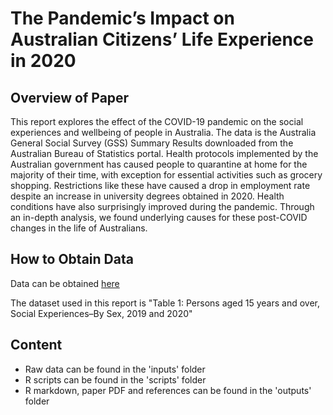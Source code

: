 # The Pandemic’s Impact on Australian Citizens’ Life Experience in 2020

## Overview of Paper
This report explores the effect of the COVID-19 pandemic on the social experiences and wellbeing of people in Australia. The data is the Australia General Social Survey (GSS) Summary Results downloaded from the Australian Bureau of Statistics portal. Health protocols implemented by the Australian government has caused people to quarantine at home for the majority of their time, with exception for essential activities such as grocery shopping. Restrictions like these have caused a drop in employment rate despite an increase in university degrees obtained in 2020. Health conditions have also surprisingly improved during the pandemic. Through an in-depth analysis, we found underlying causes for these post-COVID changes in the life of Australians.

## How to Obtain Data
Data can be obtained [here](https://www.abs.gov.au/statistics/people/people-and-communities/general-social-survey-summary-results-australia/latest-release#data-download)

The dataset used in this report is "Table 1: Persons aged 15 years and over, Social Experiences–By Sex, 2019 and 2020"

## Content
- Raw data can be found in the 'inputs' folder
- R scripts can be found in the 'scripts' folder
- R markdown, paper PDF and references can be found in the 'outputs' folder
